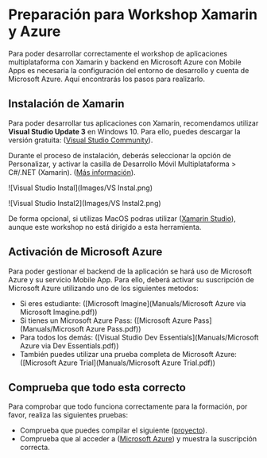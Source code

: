 # Preparación para Workshop Xamarin y Azure
Para poder desarrollar correctamente el workshop de aplicaciones multiplataforma con Xamarin y backend en Microsoft Azure con Mobile Apps es necesaria la configuración del entorno de desarrollo y cuenta de Microsoft Azure. Aquí encontrarás los pasos para realizarlo.

## Instalación de Xamarin
Para poder desarrollar tus aplicaciones con Xamarin, recomendamos utilizar **Visual Studio Update 3** en Windows 10. Para ello, puedes descargar la versión gratuita: ([Visual Studio Community](https://www.visualstudio.com/es/vs/community/)).

Durante el proceso de instalación, deberás seleccionar la opción de Personalizar, y activar la casilla de Desarrollo Móvil Multiplataforma > C#/.NET (Xamarin). ([Más información](https://msdn.microsoft.com/es-es/library/mt613162.aspx)).

![Visual Studio Instal](Images/VS Instal.png)

![Visual Studio Instal2](Images/VS Instal2.png)

De forma opcional, si utilizas MacOS podras utilizar ([Xamarin Studio](https://www.xamarin.com/download)), aunque este workshop no está
dirigido a esta herramienta.

## Activación de Microsoft Azure
Para poder gestionar el backend de la aplicación se hará uso de Microsoft Azure y su servicio Mobile App. Para ello, deberá activar su suscripción de Microsoft Azure utilizando uno de los siguientes metodos:

- Si eres estudiante: ([Microsoft Imagine](Manuals/Microsoft Azure via Microsoft Imagine.pdf))
- Si tienes un Microsoft Azure Pass: ([Microsoft Azure Pass](Manuals/Microsoft Azure Pass.pdf))
- Para todos los demás: ([Visual Studio Dev Essentials](Manuals/Microsoft Azure via Dev Essentials.pdf)) 
- También puedes utilizar una prueba completa de Microsoft Azure: ([Microsoft Azure Trial](Manuals/Microsoft Azure Trial.pdf))

## Comprueba que todo esta correcto
Para comprobar que todo funciona correctamente para la formación, por favor, realiza las siguientes pruebas:
- Comprueba que puedes compilar el siguiente ([proyecto](https://github.com/xamarin/dev-days-labs/tree/master/HandsOnLab/Start)).
- Comprueba que al acceder a ([Microsoft Azure](https://portal.azure.com/)) y muestra la suscripción correcta.
